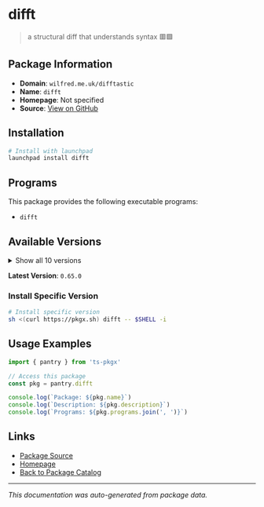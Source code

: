 # difft

> a structural diff that understands syntax 🟥🟩

## Package Information

- **Domain**: `wilfred.me.uk/difftastic`
- **Name**: `difft`
- **Homepage**: Not specified
- **Source**: [View on GitHub](https://github.com/pkgxdev/pantry/tree/main/projects/wilfred.me.uk/difftastic/package.yml)

## Installation

```bash
# Install with launchpad
launchpad install difft
```

## Programs

This package provides the following executable programs:

- `difft`

## Available Versions

<details>
<summary>Show all 10 versions</summary>

- `0.65.0`, `0.64.0`, `0.63.0`, `0.62.0`, `0.61.0`
- `0.60.0`, `0.59.0`, `0.58.0`, `0.57.0`, `0.56.1`

</details>

**Latest Version**: `0.65.0`

### Install Specific Version

```bash
# Install specific version
sh <(curl https://pkgx.sh) difft -- $SHELL -i
```

## Usage Examples

```typescript
import { pantry } from 'ts-pkgx'

// Access this package
const pkg = pantry.difft

console.log(`Package: ${pkg.name}`)
console.log(`Description: ${pkg.description}`)
console.log(`Programs: ${pkg.programs.join(', ')}`)
```

## Links

- [Package Source](https://github.com/pkgxdev/pantry/tree/main/projects/wilfred.me.uk/difftastic/package.yml)
- [Homepage](#)
- [Back to Package Catalog](../../../package-catalog.md)

---

*This documentation was auto-generated from package data.*
